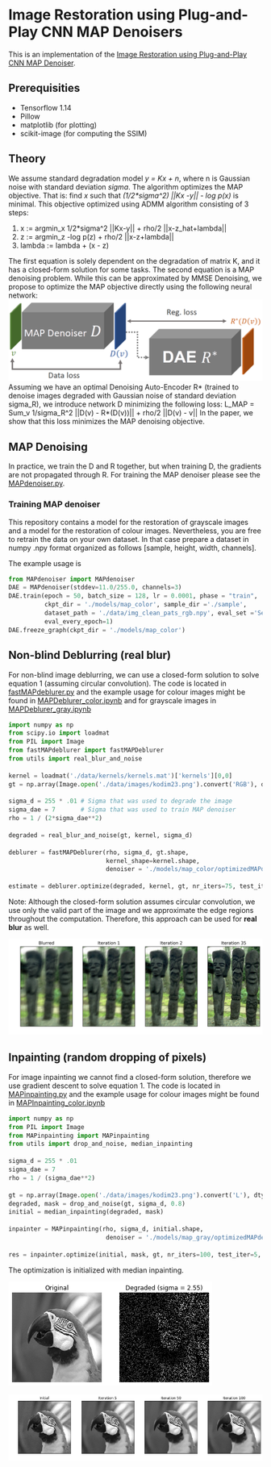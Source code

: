 # Image Restoration using Plug-and-Play CNN MAP Denoisers

This is an implementation of the [Image Restoration using Plug-and-Play CNN MAP Denoiser](https://arxiv.org/abs/1912.09299).

## Prerequisities

* Tensorflow 1.14
* Pillow
* matplotlib (for plotting)
* scikit-image (for computing the SSIM)

## Theory
We assume standard degradation model *y = Kx + n*, where n is Gaussian noise with standard deviation *sigma*.
The algorithm optimizes the MAP objective.
That is: find _x_ such that _(1/2\*sigma^2) ||Kx -y|| - log p(x)_ is minimal.
This objective optimized using ADMM algorithm consisting of 3 steps:

1) x := argmin_x 1/2\*sigma^2 ||Kx-y|| + rho/2 ||x-z_hat+lambda||
2) z := argmin_z -log p(z) + rho/2 ||x-z+lambda||
3) lambda := lambda + (x - z)

The first equation is solely dependent on the degradation of matrix K, and it has a closed-form solution for some tasks.
The second equation is a MAP denoising problem. While this can be approximated by MMSE Denoising, we propose to optimize
the MAP objective directly using the following neural network:
![Network scheme](img/schema.png "Network Scheme")
Assuming we have an optimal Denoising Auto-Encoder R* (trained to denoise images degraded with Gaussian noise of standard
deviation sigma_R), we introduce network D minimizing the following loss:
L_MAP = Sum_v 1/sigma_R^2 ||D(v) - R*(D(v))|| + rho/2 ||D(v) - v|| 
In the paper, we show that this loss minimizes the MAP denoising objective.

## MAP Denoising

In practice, we train the D and R together, but when training D, the gradients are not propagated through R. For training
the MAP denoiser please see the [MAPdenoiser.py](MAPdenoiser.py). 

### Training MAP denoiser
This repository contains a model for the restoration of grayscale images and a model for the restoration of colour images.
Nevertheless, you are free to retrain the data on your own dataset. 
In that case prepare a dataset in numpy .npy format organized as follows \[sample, height, width, channels\]. 

The example usage is 
```python
from MAPdenoiser import MAPdenoiser
DAE = MAPdenoiser(stddev=11.0/255.0, channels=3)
DAE.train(epoch = 50, batch_size = 128, lr = 0.0001, phase = "train",
          ckpt_dir = './models/map_color', sample_dir ='./sample',
          dataset_path = './data/img_clean_pats_rgb.npy', eval_set ='Set12',
          eval_every_epoch=1)
DAE.freeze_graph(ckpt_dir = './models/map_color')
``` 

## Non-blind Deblurring (real blur)
For non-blind image deblurring, we can use a closed-form solution to solve equation 1 (assuming circular convolution).
The code is located in [fastMAPdeblurer.py](fastMAPdeblurer.py) and the example usage for colour images might be found 
in [MAPDeblurer_color.ipynb](MAPDeblurer_color.ipynb) and for grayscale images in [MAPDeblurer_gray.ipynb](MAPDeblurer_gray.ipynb) 

```python
import numpy as np
from scipy.io import loadmat
from PIL import Image
from fastMAPdeblurer import fastMAPDeblurer
from utils import real_blur_and_noise

kernel = loadmat('./data/kernels/kernels.mat')['kernels'][0,0]
gt = np.array(Image.open('./data/images/kodim23.png').convert('RGB'), dtype='float32')

sigma_d = 255 * .01 # Sigma that was used to degrade the image 
sigma_dae = 7       # Sigma that was used to train MAP denoiser
rho = 1 / (2*sigma_dae**2)

degraded = real_blur_and_noise(gt, kernel, sigma_d)

deblurer = fastMAPDeblurer(rho, sigma_d, gt.shape,
                           kernel_shape=kernel.shape,
                           denoiser = './models/map_color/optimizedMAPdenoiser.pb')

estimate = deblurer.optimize(degraded, kernel, gt, nr_iters=75, test_iter=1, plot=True)
```

Note: Although the closed-form solution assumes circular convolution, we use only the valid part of the image and we approximate the edge regions throughout the computation. Therefore, this approach can be used for **real blur** as well.

![Debluring progress](img/progress.png "Debluring progress")

## Inpainting (random dropping of pixels)
For image inpainting we cannot find a closed-form solution, therefore we use gradient descent to solve equation 1.
The code is located in [MAPinpainting.py](MAPinpainting.py) and the example usage for colour images might be found 
in [MAPInpainting_color.ipynb](MAPInpainter_gray.ipynb)

```python
import numpy as np
from PIL import Image
from MAPinpainting import MAPinpainting
from utils import drop_and_noise, median_inpainting

sigma_d = 255 * .01
sigma_dae = 7
rho = 1 / (sigma_dae**2)

gt = np.array(Image.open('./data/images/kodim23.png').convert('L'), dtype='float32')
degraded, mask = drop_and_noise(gt, sigma_d, 0.8)
initial = median_inpainting(degraded, mask)

inpainter = MAPinpainting(rho, sigma_d, initial.shape,
                           denoiser = './models/map_gray/optimizedMAPdenoiser.pb')

res = inpainter.optimize(initial, mask, gt, nr_iters=100, test_iter=5, plot=True)
```

The optimization is initialized with median inpainting.

![Median inpainting](img/inpainting_blurred.png "Median inpainting")

![Inpainting progress](img/inpainting_progress.png "Inpainting progress")